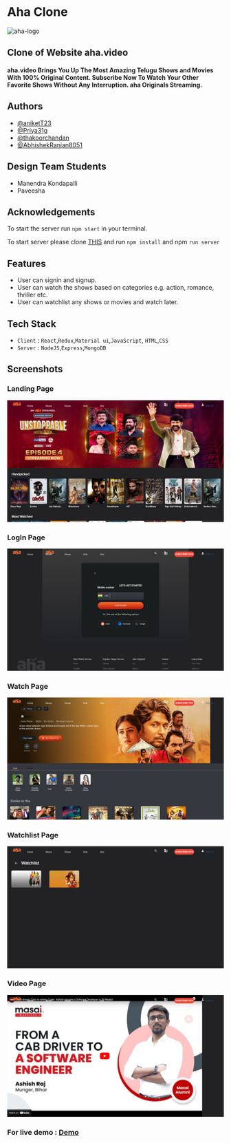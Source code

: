 # Aha Clone

 <img src="https://raw.githubusercontent.com/masai-course/priya_fw11_287/9c77a3ee496950b8b801ed49775ff63c03f9229d/unit-5/sprint-5/day-1/aha_logo1.svg?token=AVEKVYQQJVD77KJNEH4T4CTBX42WQ" height="100" alt="aha-logo">

 ## Clone of Website aha.video
 <h4>aha.video Brings You Up The Most Amazing Telugu Shows and Movies With 100% Original Content. Subscribe Now To Watch Your Other Favorite Shows Without Any Interruption. aha Originals Streaming.</h4>

 ## Authors
 - [@aniketT23](https://github.com/aniketT23)
 - [@Priya31g](https://github.com/Priya31g)
 - [@thakoorchandan](https://github.com/thakoorchandan)
 - [@AbhishekRanjan8051](https://github.com/AbhishekRanjan8051)

 ## Design Team Students 
 - Manendra Kondapalli
 - Paveesha

## Acknowledgements
 To start the server run `npm start` in your terminal.

To start server please clone [THIS](https://github.com/thakoorchandan/Aha-Backend-) and run `npm install` and npm `run server`

## Features
- User can signin and signup.
- User can watch the shows based on categories e.g. action, romance, thriller etc.
- User can watchlist any shows or movies and watch later.

## Tech Stack
- `Client` : `React`,`Redux`,`Material ui`,`JavaScript`, `HTML`,`CSS`
- `Server` : `NodeJS`,`Express`,`MongoDB`

## Screenshots 
### Landing Page
![img](https://github.com/aniketT23/Aha-Clone/blob/Priya-Kumari/watchPage/ScreenShots/Landing.jpeg?raw=true)

### LogIn Page

![img](https://github.com/aniketT23/Aha-Clone/blob/Priya-Kumari/watchPage/ScreenShots/Login.jpeg?raw=true)
### Watch Page
![img](https://github.com/aniketT23/Aha-Clone/blob/Priya-Kumari/watchPage/ScreenShots/Watchpage.jpeg?raw=true)
### Watchlist Page
![img](https://github.com/aniketT23/Aha-Clone/blob/Priya-Kumari/watchPage/ScreenShots/watchlist.jpeg?raw=true)
### Video Page
![img](https://github.com/aniketT23/Aha-Clone/blob/Priya-Kumari/watchPage/ScreenShots/Player.jpeg?raw=true)

### For live demo : [Demo]()
